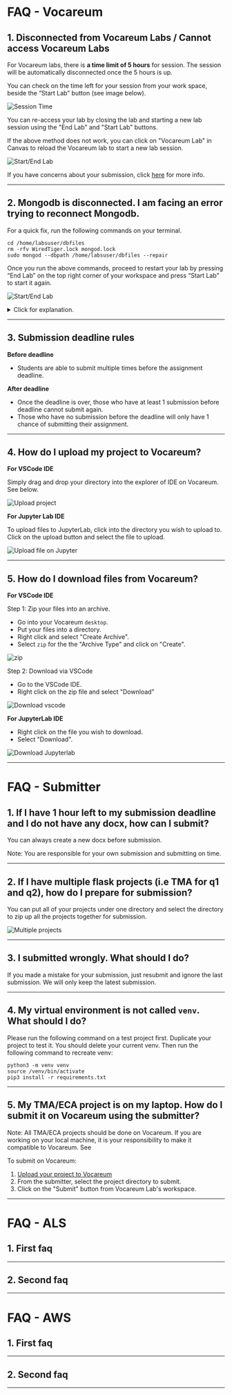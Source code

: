 # FAQ - Vocareum

## 1. Disconnected from Vocareum Labs / Cannot access Vocareum Labs

For Vocareum labs, there is **a time limit of 5 hours** for session. The session will be automatically disconnected once the 5 hours is up. 

You can check on the time left for your session from your work space, beside the “Start Lab” button (see image below). 

![Session Time](images/voc-session-time.png)

You can re-access your lab by closing the lab and starting a new lab session using the "End Lab" and "Start Lab" buttons. 


If the above method does not work, you can click on "Vocareum Lab" in Canvas to reload the Vocareum lab to start a new lab session.

![Start/End Lab](images/voc-canvas.png)


If you have concerns about your submission, click [here](#3-submission-deadline-rules) for more info.

---

## 2. Mongodb is disconnected. I am facing an error trying to reconnect Mongodb.

For a quick fix, run the following commands on your terminal.
```
cd /home/labsuser/dbfiles
rm -rfv WiredTiger.lock mongod.lock
sudo mongod --dbpath /home/labsuser/dbfiles --repair
```

Once you run the above commands, proceed to restart your lab by pressing “End Lab” on the top right corner of your workspace and press “Start Lab” to start it again.

![Start/End Lab](images/voc-start-end.png)


<details>
  <summary>Click for explanation.</summary>  
Usually when this happens, it means that the previous Mongodb run was not logged off properly and the lock file was not removed. The commands above try to remove hte lock file.

</details>

---

## 3. Submission deadline rules


**Before deadline**
- Students are able to submit multiple times before the assignment deadline. 

**After deadline**
- Once the deadline is over, those who have at least 1 submission before deadline cannot submit again. 
- Those who have no submission before the deadline will only have 1 chance of submitting their assignment.

---

## 4. How do I upload my project to Vocareum?

**For VSCode IDE**

Simply drag and drop your directory into the explorer of IDE on Vocareum. See below.

![Upload project](images/upload.gif)

**For Jupyter Lab IDE**

To upload files to JupyterLab, click into the directory you wish to upload to. Click on the upload button and select the file to upload.

![Upload file on Jupyter](images/upload_jupyter.gif)

---

## 5. How do I download files from Vocareum?

**For VSCode IDE**

Step 1: Zip your files into an archive.

- Go into your Vocareum `desktop`.
- Put your files into a directory.
- Right click and select "Create Archive". 
- Select `zip` for the the "Archive Type" and click on "Create".

![zip](images/zip.png)

Step 2: Download via VSCode

- Go to the VSCode IDE.
- Right click on the zip file and select "Download"

![Download vscode](images/download_vscode.png)


**For JupyterLab IDE**

- Right click on the file you wish to download.
- Select "Download".

![Download Jupyterlab](images/download_juptyer.png)

---

# FAQ - Submitter

## 1. If I have 1 hour left to my submission deadline and I do not have any docx, how can I submit?
You can always create a new docx before submission.

Note: You are responsible for your own submission and submitting on time.

---

## 2. If I have multiple flask projects (i.e TMA for q1 and q2), how do I prepare for submission?

You can put all of your projects under one directory and select the directory to zip up all the projects together for submission. 

![Multiple projects](images/multiple_qns.png)

---

## 3. I submitted wrongly. What should I do?

If you made a mistake for your submission, just resubmit and ignore the last submission. We will only keep the latest submission. 

---

## 4. My virtual environment is not called `venv`. What should I do?

Please run the following command on a test project first. Duplicate your project to test it. You should delete your current venv. Then run the following command to recreate venv:
```
python3 -m venv venv
source /venv/bin/activate
pip3 install -r requirements.txt
```

---

## 5. My TMA/ECA project is on my laptop. How do I submit it on Vocareum using the submitter?

Note: All TMA/ECA projects should be done on Vocareum. If you are working on your local machine, it is your responsibility to make it compatible to Vocareum. See <insert link to state that all work should be done on vocareum>

To submit on Vocareum:
1. [Upload your project to Vocareum](#4-how-do-i-upload-my-project-to-vocareum)
2. From the submitter, select the project directory to submit.
3. Click on the "Submit" button from Vocareum Lab's workspace.

---

# FAQ - ALS

## 1. First faq

---

## 2. Second faq

---
# FAQ - AWS

## 1. First faq

---
## 2. Second faq

---
